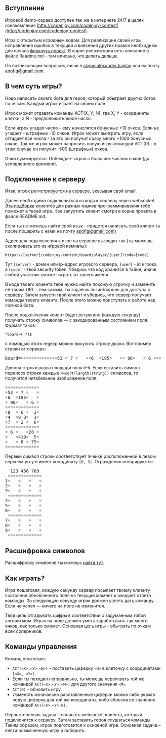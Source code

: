 <meta charset="UTF-8">

## Вступление

Игровой demo-сервер доступен так же в интернете 24/7 в целях
ознакомления [http://codenjoy.com/codenjoy-contest](http://codenjoy.com/codenjoy-contest).

Игра с открытым исходным кодом. Для реализации своей игры, исправления
ошибок в текущей и внесения других правок необходимо для начала
[форкнуть проект](https://github.com/codenjoyme/codenjoy.git).
В корне репозитория есть описание в файле Readme.md - там описано, что делать дальше.

По возникающим вопросам, пиши в [skype alexander.baglay](skype:alexander.baglay)
или на почту [apofig@gmail.com](mailto:apofig@gmail.com).

## В чем суть игры?

Надо написать своего бота для героя, который обыграет других ботов по очкам.
Каждый игрок играет на своем поле.

Игрок может отдавать команды ACT(X, Y, N), где X, Y - координаты клетки,
а N - предположительное число. 

Если игрок угадал число - ему начислятся бонусные +10 очков.
Если не угадает - штрафные -10 очков. Игрок может выиграть игру,
если отгадает все числа - за это он получит сразу много +1000 бонусных очков.
Так же игрок может запросить новую игру командой ACT(0) - в этом случае
он получит -500 (штрафных) очков.

Очки суммируются. Побеждает игрок с большим числом очков (до условленного времени).

## Подключение к серверу

Итак, игрок [регистрируется на сервере](../../../register?gameName=sudoku),
указывая свой email.

Далее необходимо подключиться из кода к серверу через websocket.
[Эта подборка](https://github.com/codenjoyme/codenjoy-clients.git)
клиентов для разных языков программирования тебе поможет в твоей игре.
Как запустить клиент смотри в корне проекта в файле README.md.

Если ты не можешь найти свой язык - придется написать свой клиент
(а после пошарить с нами на почту [apofig@gmail.com](mailto:apofig@gmail.com))

Адрес для подключения к игре на сервере выглядит так (ты можешь скопировать его
из игровой комнаты):

`https://[server]/codenjoy-contest/board/player/[user]?code=[code]`

Тут `[server]` - домен или ip-адрес игрового сервера, `[user]` - id игрока, a `[code]` -
твой security token. Убедись что код хранится в тайне, иначе любой участник
сможет играть от твоего имени.

В коде твоего клиента тебе нужно найти похожую строчку и заменить её твоим URL -
тем самым, ты задаёшь логин/пароль для доступа к серверу.
Затем запусти твой клиент и убедись, что сервер получает команды твоего клиента.
После этого можно приступать к работе над логикой бота.

После подключения клиент будет регулярно (каждую секунду) получать строку
символов — с закодированным состоянием поля. Формат таков:

`^board=(.*)$`

с помощью этого regexp можно выкусить строку доски.
Вот пример строки от сервера:

<pre>board=☼☼☼☼☼☼☼☼☼☼☼☼☼☼53 ☼ 7 ☼   ☼☼6  ☼195☼   ☼☼ 98☼   ☼ 6 ☼☼☼☼☼☼☼☼☼☼☼☼☼☼☼8  ☼ 6 ☼  3☼☼4  ☼8 3☼  1☼☼7  ☼ 2 ☼  6☼☼☼☼☼☼☼☼☼☼☼☼☼☼☼ 6 ☼   ☼28 ☼☼   ☼419☼  5☼☼   ☼ 8 ☼ 79☼☼☼☼☼☼☼☼☼☼☼☼☼☼</pre>

Длинна строки равна площади поля `N*N`. Если вставить символ
переноса строки каждые `N=sqrt(length(string))` символов, то
получится читабельное изображение поля.

<pre>☼☼☼☼☼☼☼☼☼☼☼☼☼
☼53 ☼ 7 ☼   ☼
☼6  ☼195☼   ☼
☼ 98☼   ☼ 6 ☼
☼☼☼☼☼☼☼☼☼☼☼☼☼
☼8  ☼ 6 ☼  3☼
☼4  ☼8 3☼  1☼
☼7  ☼ 2 ☼  6☼
☼☼☼☼☼☼☼☼☼☼☼☼☼
☼ 6 ☼   ☼28 ☼
☼   ☼419☼  5☼
☼   ☼ 8 ☼ 79☼
☼☼☼☼☼☼☼☼☼☼☼☼☼</pre>

Первый символ строки соответствует ячейке расположенной в 
левом верхнем углу и имеет координату `[0, 0]`. 
Ограждения игнорируются. 

<pre>  123 456 789
 ☼☼☼☼☼☼☼☼☼☼☼☼☼
1☼   ☼   ☼   ☼
2☼   ☼   ☼   ☼
3☼   ☼   ☼   ☼
 ☼☼☼☼☼☼☼☼☼☼☼☼☼
4☼   ☼   ☼   ☼
5☼   ☼   ☼   ☼
6☼   ☼   ☼   ☼
 ☼☼☼☼☼☼☼☼☼☼☼☼☼
7☼   ☼   ☼   ☼
8☼   ☼   ☼   ☼
9☼   ☼   ☼   ☼
 ☼☼☼☼☼☼☼☼☼☼☼☼☼</pre>

## Расшифровка символов

Расшифровку символов ты можешь [найти тут](elements.md).

## Как играть?

Игра пошаговая, каждую секунду сервер посылает твоему клиенту
состояние обновленного поля на текущий момент и ожидает ответа
команды. За следующую секунду игрок должен успеть дать
команду. Если не успел — ничего на поле не изменится.

Твоя цель отгадывать цифры в соответствии с задуманным тобой алгоритмом.
Играк на поле должен уметь зарабатывать так много очков, как только сможет.
Основная цель игры - обыграть по очкам всех соперников.

## Команды управления

Команд несколько:
* `ACT(<X>,<Y>,<N>)` - поставить циферку `<N>` в клеточку с координатами `[<X>, <Y>]`.
* Если ты походил неправильно, ты можешь переиграть той же командой
  `ACT(<X>,<Y>,<M>)` для другого значения `<M>`. 
* `ACT(0)` - обновить игру.
* Изменять изначально расставленные циферки
  можно либо указав новую циферку для той же координаты, либо сбросив
  ее значение командой `ACT(<X>,<Y>,0)`.

Первостепенная задача – написать websocket клиента, который подключится к серверу.
Затем заставить героя слушаться команды. Таким образом, игрок подготовится
к основной игре. Основная задача – вести осмысленную игру и победить.